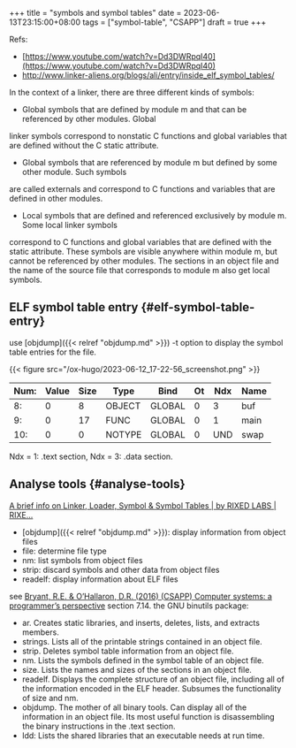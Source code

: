 +++
title = "symbols and symbol tables"
date = 2023-06-13T23:15:00+08:00
tags = ["symbol-table", "CSAPP"]
draft = true
+++

Refs:

-   [https://www.youtube.com/watch?v=Dd3DWRpqI40](https://www.youtube.com/watch?v=Dd3DWRpqI40)
-   <http://www.linker-aliens.org/blogs/ali/entry/inside_elf_symbol_tables/>

In the context of a linker, there are three different kinds of symbols:

-   Global symbols that are defined by module m and that can be referenced by other modules. Global

linker symbols correspond to <span class="underline">nonstatic C functions</span> and global variables that are defined <span class="underline">without the</span>
<span class="underline">C static attribute</span>.

-   Global symbols that are referenced by module m but defined by some other module. Such symbols

are called <span class="underline">externals</span> and correspond to C functions and variables that are defined in <span class="underline">other</span> modules.

-   Local symbols that are defined and referenced exclusively by module m. Some local linker symbols

correspond to C functions and global variables that are defined with the <span class="underline">static</span> attribute. These
symbols are <span class="underline">visible anywhere within module m, but cannot be referenced by other modules</span>. The
sections in an object file and the name of the source file that corresponds to module m also get local
symbols.


## ELF symbol table entry {#elf-symbol-table-entry}

use [objdump]({{< relref "objdump.md" >}}) -t option to display the symbol table entries for the file.

{{< figure src="/ox-hugo/2023-06-12_17-22-56_screenshot.png" >}}

| Num: | Value | Size | Type   | Bind   | Ot | Ndx | Name |
|------|-------|------|--------|--------|----|-----|------|
| 8:   | 0     | 8    | OBJECT | GLOBAL | 0  | 3   | buf  |
| 9:   | 0     | 17   | FUNC   | GLOBAL | 0  | 1   | main |
| 10:  | 0     | 0    | NOTYPE | GLOBAL | 0  | UND | swap |

Ndx = 1: .text section, Ndx = 3: .data section.


## Analyse tools {#analyse-tools}

[A brief info on Linker, Loader, Symbol &amp; Symbol Tables | by RIXED LABS | RIXE...](https://medium.com/ax1al/a-brief-info-on-linker-loader-symbol-symbol-tables-2fed729eb490)

-   [objdump]({{< relref "objdump.md" >}}): display information from object files
-   file: determine file type
-   nm: list symbols from object files
-   strip: discard symbols and other data from object files
-   readelf: display information about ELF files

see [Bryant, R.E. &amp; O’Hallaron, D.R. (2016) (CSAPP) Computer systems: a programmer’s perspective](//select/items/1_W553JXNY) section 7.14.
the <span class="underline">GNU binutils package</span>:

-   ar. Creates static libraries, and inserts, deletes, lists, and extracts members.
-   strings. Lists all of the printable strings contained in an object file.
-   strip. Deletes symbol table information from an object file.
-   nm. Lists the symbols defined in the symbol table of an object file.
-   size. Lists the names and sizes of the sections in an object file.
-   readelf. Displays the complete structure of an object file, including all of the information encoded in the ELF header. Subsumes the functionality of size and nm.
-   objdump. The mother of all binary tools. Can display all of the information in an object file. Its most useful function is disassembling the binary instructions in the .text section.
-   ldd: Lists the shared libraries that an executable needs at run time.
